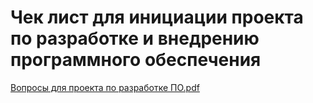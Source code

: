 # Чек лист для инициации проекта по разработке и внедрению программного обеспечения
[Вопросы для проекта по разработке ПО.pdf](https://github.com/antonkuklin006/1C_Task_tracker/files/13950887/default.pdf)
